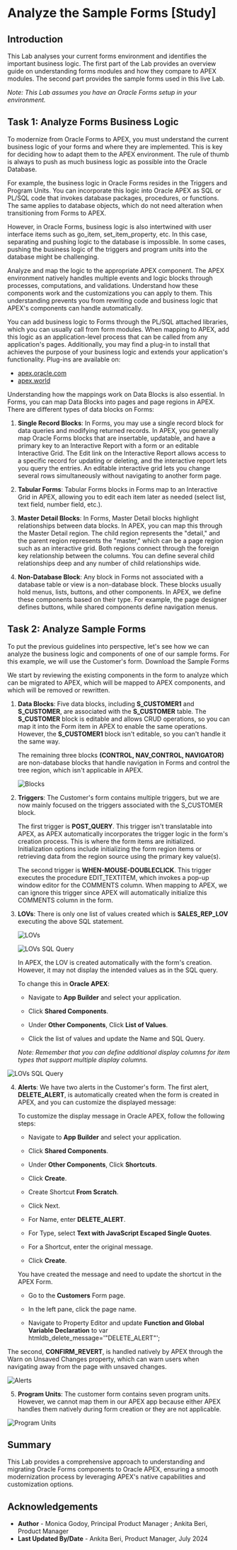 # Analyze the Sample Forms [Study]

## Introduction
This Lab analyses your current forms environment and identifies the important business logic. The first part of the Lab provides an overview guide on understanding forms modules and how they compare to APEX modules. The second part provides the sample forms used in this live Lab.

*Note: This Lab assumes you have an Oracle Forms setup in your environment.*

## Task 1: Analyze Forms Business Logic
To modernize from Oracle Forms to APEX, you must understand the current business logic of your forms and where they are implemented. This is key for deciding how to adapt them to the APEX environment. The rule of thumb is always to push as much business logic as possible into the Oracle Database.

For example, the business logic in Oracle Forms resides in the Triggers and Program Units. You can incorporate this logic into Oracle APEX as SQL or PL/SQL code that invokes database packages, procedures, or functions. The same applies to database objects, which do not need alteration when transitioning from Forms to APEX.

However, in Oracle Forms, business logic is also intertwined with user interface items such as go_item, set_item_property, etc. In this case, separating and pushing logic to the database is impossible. In some cases, pushing the business logic of the triggers and program units into the database might be challenging.

Analyze and map the logic to the appropriate APEX component. The APEX environment natively handles multiple events and logic blocks through processes, computations, and validations. Understand how these components work and the customizations you can apply to them. This understanding prevents you from rewriting code and business logic that APEX's components can handle automatically.

You can add business logic to Forms through the PL/SQL attached libraries, which you can usually call from form modules. When mapping to APEX, add this logic as an application-level process that can be called from any application's pages. Additionally, you may find a plug-in to install that achieves the purpose of your business logic and extends your application's functionality. Plug-ins are available on:

-	[apex.oracle.com](https://apex.oracle.com/en/solutions/apps/)
-	[apex.world](https://apex.world/ords/f?p=100:700)

Understanding how the mappings work on Data Blocks is also essential. In Forms, you can map Data Blocks into pages and page regions in APEX. There are different types of data blocks on Forms:

1.	**Single Record Blocks**:
In Forms, you may use a single record block for data queries and modifying returned records. In APEX, you generally map Oracle Forms blocks that are insertable, updatable, and have a primary key to an Interactive Report with a form or an editable Interactive Grid. The Edit link on the Interactive Report allows access to a specific record for updating or deleting, and the interactive report lets you query the entries. An editable interactive grid lets you change several rows simultaneously without navigating to another form page.

2. **Tabular Forms**:
Tabular Forms blocks in Forms map to an Interactive Grid in APEX, allowing you to edit each item later as needed (select list, text field, number field, etc.).

3. **Master Detail Blocks**:
In Forms, Master Detail blocks highlight relationships between data blocks. In APEX, you can map this through the Master Detail region. The child region represents the "detail," and the parent region represents the "master," which can be a page region such as an interactive grid. Both regions connect through the foreign key relationship between the columns. You can define several child relationships deep and any number of child relationships wide.

4. **Non-Database Block**:
Any block in Forms not associated with a database table or view is a non-database block. These blocks usually hold menus, lists, buttons, and other components. In APEX, we define these components based on their type. For example, the page designer defines buttons, while shared components define navigation menus.


## Task 2: Analyze Sample Forms
To put the previous guidelines into perspective, let's see how we can analyze the business logic and components of one of our sample forms. For this example, we will use the Customer's form. Download the Sample Forms

We start by reviewing the existing components in the form to analyze which can be migrated to APEX, which will be mapped to APEX components, and which will be removed or rewritten.

1. **Data Blocks**: Five data blocks, including **S\_CUSTOMER1** and **S\_CUSTOMER**, are associated with the **S\_CUSTOMER** table. The **S\_CUSTOMER** block is editable and allows CRUD operations, so you can map it into the Form item in APEX to enable the same operations. However, the **S\_CUSTOMER1** block isn't editable, so you can't handle it the same way.

    The remaining three blocks **(CONTROL, NAV\_CONTROL, NAVIGATOR)** are non-database blocks that handle navigation in Forms and control the tree region, which isn't applicable in APEX.

    ![Blocks](images/data-blocks.png " ")

2. **Triggers**: The Customer's form contains multiple triggers, but we are now mainly focused on the triggers associated with the S\_CUSTOMER block.

    The first trigger is **POST\_QUERY**. This trigger isn't translatable into APEX, as APEX automatically incorporates the trigger logic in the form's creation process. This is where the form items are initialized. Initialization options include initializing the form region items or retrieving data from the region source using the primary key value(s).

    The second trigger is **WHEN-MOUSE-DOUBLECLICK**. This trigger executes the procedure EDIT\_TEXTITEM, which invokes a pop-up window editor for the COMMENTS column. When mapping to APEX, we can ignore this trigger since APEX will automatically initialize this COMMENTS column in the form.

3. **LOVs**: There is only one list of values created which is **SALES\_REP\_LOV** executing the above SQL statement.

    ![LOVs](images/lovs.png " ")

    ![LOVs SQL Query](images/sql-query.png " ")

    In APEX, the LOV is created automatically with the form's creation. However, it may not display the intended values as in the SQL query.

    To change this in **Oracle APEX**:

    - Navigate to **App Builder** and select your application.

    - Click **Shared Components**.

    - Under **Other Components**, Click **List of Values**.

    -	Click the list of values and update the Name and SQL Query.

    *Note: Remember that you can define additional display columns for item types that support multiple display columns.*

  ![LOVs SQL Query](images/sales-rep-lovs.jpg " ")

4. **Alerts**: We have two alerts in the Customer's form. The first alert, **DELETE\_ALERT**, is automatically created when the form is created in APEX, and you can customize the displayed message:

    To customize the display message in Oracle APEX, follow the following steps:

    - Navigate to **App Builder** and select your application.

    - Click **Shared Components**.

    - Under **Other Components**, Click **Shortcuts**.

    -	Click **Create**.

    -	Create Shortcut **From Scratch**.

    -	Click Next.

    -	For Name, enter **DELETE\_ALERT**.

    - For Type, select **Text with JavaScript Escaped Single Quotes**.

    - For a Shortcut, enter the original message.

    -	Click **Create**.

    You have created the message and need to update the shortcut in the APEX Form.

    -	Go to the **Customers** Form page.

    -	In the left pane, click the page name.

    - Navigate to Property Editor and update **Function and Global Variable Declaration** to var htmldb_delete_message='"DELETE\_ALERT"';

  The second, **CONFIRM\_REVERT**, is handled natively by APEX through the Warn on Unsaved Changes property, which can warn users when navigating away from the page with unsaved changes.

  ![Alerts](images/alerts.png " ")

5. **Program Units**: The customer form contains seven program units. However, we cannot map them in our APEX app because either APEX handles them natively during form creation or they are not applicable.

  ![Program Units](images/program-units.png " ")

## Summary
This Lab provides a comprehensive approach to understanding and migrating Oracle Forms components to Oracle APEX, ensuring a smooth modernization process by leveraging APEX's native capabilities and customization options.

## Acknowledgements
- **Author** - Monica Godoy, Principal Product Manager ; Ankita Beri, Product Manager
- **Last Updated By/Date** - Ankita Beri, Product Manager, July 2024
